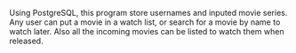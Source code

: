 Using PostgreSQL, this program store usernames and inputed movie series. Any user can put a movie in a watch list, or search for a movie by name to watch later. Also all the incoming movies can be listed to watch them when released.